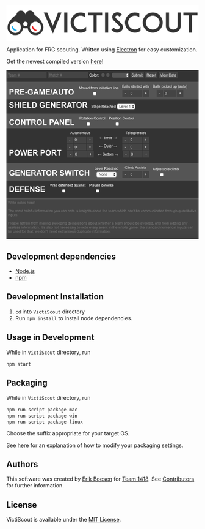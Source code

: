 [<img src="images/readme/header.png" align="center" alt="VictiScout">](https://github.com/frc1418/VictiScout)

Application for FRC scouting. Written using [Electron](http://electron.atom.io/) for easy customization.

Get the newest compiled version [here](https://github.com/frc1418/VictiScout/releases)!

![Screenshot](images/readme/screenshot.png)

## Development dependencies
* [Node.js](https://nodejs.org)
* [npm](https://npmjs.com)

## Development Installation
1. `cd` into `VictiScout` directory
2. Run `npm install` to install node dependencies.

## Usage in Development
While in `VictiScout` directory, run

    npm start

## Packaging
While in `VictiScout` directory, run

    npm run-script package-mac
    npm run-script package-win
    npm run-script package-linux

Choose the suffix appropriate for your target OS.

See [here](https://github.com/electron-userland/electron-packager#readme) for an explanation of how to modify your packaging settings.

## Authors
This software was created by [Erik Boesen](https://github.com/ErikBoesen) for [Team 1418](https://github.com/frc1418). See [Contributors](https://github.com/frc1418/VictiScout/graphs/contributors) for further information.

## License
VictiScout is available under the [MIT License](LICENSE).
